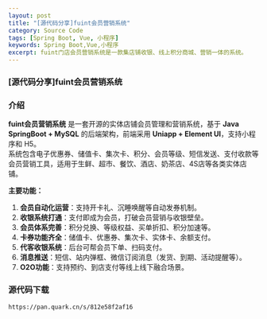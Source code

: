 ```yaml
---
layout: post
title: "[源代码分享]fuint会员营销系统"
category: Source Code
tags: [Spring Boot, Vue, 小程序]
keywords: Spring Boot,Vue,小程序
excerpt: fuint门店会员营销系统是一款集店铺收银、线上积分商城、营销一体的系统。
---
```


### [源代码分享]fuint会员营销系统

### 介绍
**fuint会员营销系统** 是一套开源的实体店铺会员管理和营销系统，基于 **Java SpringBoot + MySQL** 的后端架构，前端采用 **Uniapp + Element UI**，支持小程序和 H5。  
系统包含电子优惠券、储值卡、集次卡、积分、会员等级、短信发送、支付收款等会员营销工具，适用于生鲜、超市、餐饮、酒店、奶茶店、4S店等各类实体店铺。

**主要功能：**
1. **会员自动化运营**：支持开卡礼、沉睡唤醒等自动发券机制。
2. **收银系统打通**：支付即成为会员，打破会员营销与收银壁垒。
3. **会员体系完善**：积分兑换、等级权益、买单折扣、积分加速等。
4. **卡券功能齐全**：储值卡、优惠券、集次卡、实体卡、余额支付。
5. **代客收银系统**：后台可帮会员下单、扫码支付。
6. **消息推送**：短信、站内弹框、微信订阅消息（发货、到期、活动提醒等）。
7. **O2O功能**：支持预约、到店支付等线上线下融合场景。

### 源代码下载

    https://pan.quark.cn/s/812e58f2af16
